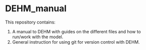 # DEHM\_manual
This repository contains:

1.  A manual to DEHM with guides on the different files and how to run/work with the model.
2.  General instruction for using git for version control with DEHM.
